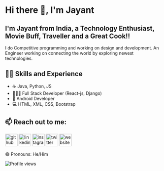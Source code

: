 # Hi there 👋, I'm Jayant

## I'm Jayant from India, a Technology Enthusiast, Movie Buff, Traveller and a Great Cook!!
I do Competitive programming and working on design and development. An Engineer working on connecting the world by exploring newest technologies.

<!--img src="https://github.com/jayantsadhu/jayantsadhu/blob/main/githubProfile_banner.jpg"-->


## 🥷🏻 Skills and Experience
* ☕ Java, Python, JS
* 👨🏽‍💻 Full Stack Developer (React-js, Django)
* 📱 Android Developer
* 💻 HTML, XML, CSS, Bootstrap
<!-- 
![GitHub stats](https://github-readme-stats.vercel.app/api?username=jayantsadhu&show_icons=true)   -->

## 📫 Reach out to me:
[<img src='https://cdn.jsdelivr.net/npm/simple-icons@3.0.1/icons/github.svg' alt='github' height='40'>](https://github.com/jayantsadhu)  [<img src='https://cdn.jsdelivr.net/npm/simple-icons@3.0.1/icons/linkedin.svg' alt='linkedin' height='40'>](https://www.linkedin.com/in/https://www.linkedin.com/in/jayant-kumar-sadhu-a747731b3//)  [<img src='https://cdn.jsdelivr.net/npm/simple-icons@3.0.1/icons/instagram.svg' alt='instagram' height='40'>](https://www.instagram.com/synchronized.plank/)  [<img src='https://cdn.jsdelivr.net/npm/simple-icons@3.0.1/icons/twitter.svg' alt='twitter' height='40'>](https://twitter.com/@iamJayant29)  [<img src='https://cdn.jsdelivr.net/npm/simple-icons@3.0.1/icons/icloud.svg' alt='website' height='40'>](https://jayantsadhu.github.io/)  

😄 Pronouns: He/Him

![Profile views](https://gpvc.arturio.dev/jayantsadhu) 


<!--
**jayantsadhu/jayantsadhu** is a ✨ _special_ ✨ repository because its `README.md` (this file) appears on your GitHub profile.

Here are some ideas to get you started:

- 🔭 I’m currently working on ...
- 🌱 I’m currently learning ...
- 👯 I’m looking to collaborate on ...
- 🤔 I’m looking for help with ...
- 💬 Ask me about ...
- 📫 How to reach me: ...
- 😄 Pronouns: ...
- ⚡ Fun fact: ...
-->

